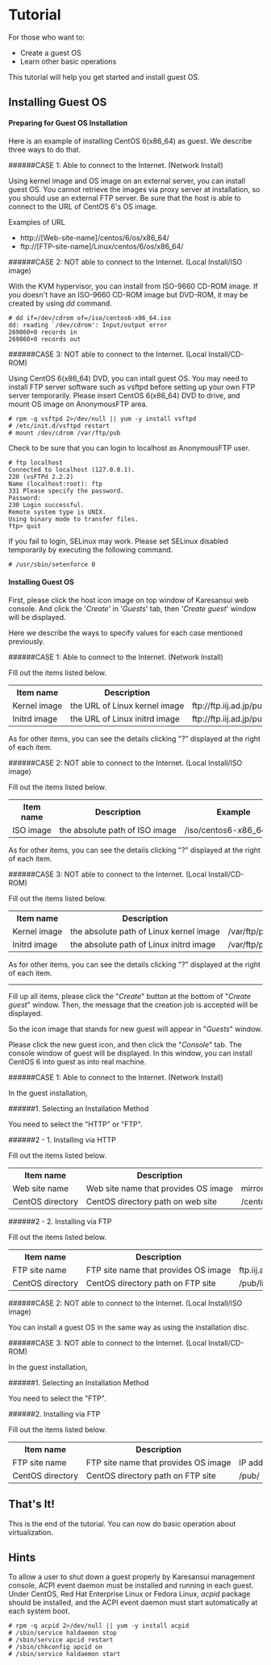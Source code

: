 # Tutorial

For those who want to:

* Create a guest OS
* Learn other basic operations

This tutorial will help you get started and install guest OS.

## Installing Guest OS

#### Preparing for Guest OS Installation

Here is an example of installing CentOS 6(x86_64) as guest.
We describe three ways to do that.

######CASE 1: Able to connect to the Internet. (Network Install)

Using kernel image and OS image on an external server, you can install guest OS.
You cannot retrieve the images via proxy server at installation, so you should use an external FTP server.
Be sure that the host is able to connect to the URL of CentOS 6's OS image.

Examples of URL

* http://[Web-site-name]/centos/6/os/x86_64/
* ftp://[FTP-site-name]/Linux/centos/6/os/x86_64/


######CASE 2: NOT able to connect to the Internet. (Local Install/ISO image)

With the KVM hypervisor, you can install from ISO-9660 CD-ROM image.
If you doesn't have an ISO-9660 CD-ROM image but DVD-ROM, it may be created by using _dd_ command.

    # dd if=/dev/cdrom of=/iso/centos6-x86_64.iso
    dd: reading `/dev/cdrom': Input/output error
    269860+0 records in
    269860+0 records out

######CASE 3: NOT able to connect to the Internet. (Local Install/CD-ROM)

Using CentOS 6(x86_64) DVD, you can intall guest OS.
You may need to install FTP server software such as vsftpd before setting up your own FTP server temporarily.
Please insert CentOS 6(x86_64) DVD to drive, and mount OS image on AnonymousFTP area.

    # rpm -q vsftpd 2>/dev/null || yum -y install vsftpd
    # /etc/init.d/vsftpd restart
    # mount /dev/cdrom /var/ftp/pub

Check to be sure that you can login to localhost as AnonymousFTP user.

    # ftp localhost
    Connected to localhost (127.0.0.1).
    220 (vsFTPd 2.2.2)
    Name (localhost:root): ftp
    331 Please specify the password.
    Password:
    230 Login successful.
    Remote system type is UNIX.
    Using binary mode to transfer files.
    ftp> quit

If you fail to login, SELinux may work.
Please set SELinux disabled temporarily by executing the following command.

    # /usr/sbin/setenforce 0


#### Installing Guest OS

First, please click the host icon image on top window of Karesansui web console.
And click the '_Create_' in '_Guests_' tab, then '_Create guest_' window will be displayed.

Here we describe the ways to specify values for each case mentioned previously.

######CASE 1: Able to connect to the Internet. (Network Install)

Fill out the items listed below.
 
<table class='item_table'>
 <tr>
  <th>Item name</th>
  <th>Description</th>
  <th>Example</th>
 </tr>
 <tr>
  <td nowrap>Kernel image</td>
  <td nowrap>the URL of Linux kernel image</td>
  <td nowrap>ftp://ftp.iij.ad.jp/pub/linux/centos/6/os/x86_64/isolinux/vmlinuz</td>
 </tr>
 <tr>
  <td nowrap>Initrd image</td>
  <td nowrap>the URL of Linux initrd image</td>
  <td nowrap>ftp://ftp.iij.ad.jp/pub/linux/centos/6/os/x86_64/isolinux/initrd.img</td>
 </tr>
</table>

As for other items, you can see the details clicking "?" displayed at the right of each item.

######CASE 2: NOT able to connect to the Internet. (Local Install/ISO image)

Fill out the items listed below.

<table class='item_table'>
 <tr>
  <th>Item name</th>
  <th>Description</th>
  <th>Example</th>
 </tr>
 <tr>
  <td nowrap>ISO image</td>
  <td nowrap>the absolute path of ISO image</td>
  <td nowrap>/iso/centos6-x86_64.img</td>
 </tr>
</table>

As for other items, you can see the details clicking "?" displayed at the right of each item.

######CASE 3: NOT able to connect to the Internet. (Local Install/CD-ROM)

Fill out the items listed below.

<table class='item_table'>
 <tr>
  <th>Item name</th>
  <th>Description</th>
  <th>Example</th>
 </tr>
 <tr>
  <td nowrap>Kernel image</td>
  <td nowrap>the absolute path of Linux kernel image</td>
  <td nowrap>/var/ftp/pub/isolinux/vmlinuz</td>
 </tr>
 <tr>
  <td nowrap>Initrd image</td>
  <td nowrap>the absolute path of Linux initrd image</td>
  <td nowrap>/var/ftp/pub/isolinux/initrd.img</td>
 </tr>
</table>

As for other items, you can see the details clicking "?" displayed at the right of each item.

-----
Fill up all items, please click the "_Create_" button at the bottom of "_Create guest_" window.
Then, the message that the creation job is accepted will be displayed.

So the icon image that stands for new guest will appear in "_Guests_" window.

Please click the new guest icon, and then click the "_Console_" tab.
The console window of guest will be displayed. In this window, you can install CentOS 6 into guest as into real machine.


######CASE 1: Able to connect to the Internet. (Network Install)

In the guest installation,

######1. Selecting an Installation Method

You need to select the "HTTP" or "FTP".

######2 - 1. Installing via HTTP

Fill out the items listed below.

<table class='item_table'>
 <tr>
  <th>Item name</th>
  <th>Description</th>
  <th>Example</th>
 </tr>
 <tr>
  <td nowrap>Web site name</td>
  <td nowrap>Web site name that provides OS image</td>
  <td nowrap>mirror.centos.org</td>
 </tr>
 <tr>
  <td nowrap>CentOS directory</td>
  <td nowrap>CentOS directory path on web site</td>
  <td nowrap>/centos/6/os/x86_64/</td>
 </tr>
</table>

######2 - 2. Installing via FTP

Fill out the items listed below.

<table class='item_table'>
 <tr>
  <th>Item name</th>
  <th>Description</th>
  <th>Example</th>
 </tr>
 <tr>
  <td nowrap>FTP site name</td>
  <td nowrap>FTP site name that provides OS image</td>
  <td nowrap>ftp.iij.ad.jp</td>
 </tr>
 <tr>
  <td nowrap>CentOS directory</td>
  <td nowrap>CentOS directory path on FTP site</td>
  <td nowrap>/pub/linux/centos/6/os/x86_64/</td>
 </tr>
</table>

######CASE 2: NOT able to connect to the Internet. (Local Install/ISO image)

You can install a guest OS in the same way as using the installation disc.

######CASE 3: NOT able to connect to the Internet. (Local Install/CD-ROM)

In the guest installation,

######1. Selecting an Installation Method

You need to select the "FTP".

######2. Installing via FTP

Fill out the items listed below.

<table class='item_table'>
 <tr>
  <th>Item name</th>
  <th>Description</th>
  <th>Example</th>
 </tr>
 <tr>
  <td nowrap>FTP site name</td>
  <td nowrap>FTP site name that provides OS image</td>
  <td nowrap>IP address of your host (NOT loopback address)</td>
 </tr>
 <tr>
  <td nowrap>CentOS directory</td>
  <td nowrap>CentOS directory path on FTP site</td>
  <td nowrap>/pub/</td>
 </tr>
</table>

## That's It!

This is the end of the tutorial. You can now do basic operation about virtualization.

## Hints

To allow a user to shut down a guest properly by Karesansui management console, ACPI event daemon must be installed and running in each guest.
Under CentOS, Red Hat Enterprise Linux or Fedora Linux, _acpid_ package should be installed, and the ACPI event daemon must start automatically at each system boot.

    # rpm -q acpid 2>/dev/null || yum -y install acpid
    # /sbin/service haldaemon stop
    # /sbin/service apcid restart
    # /sbin/chkconfig apcid on
    # /sbin/service haldaemon start


